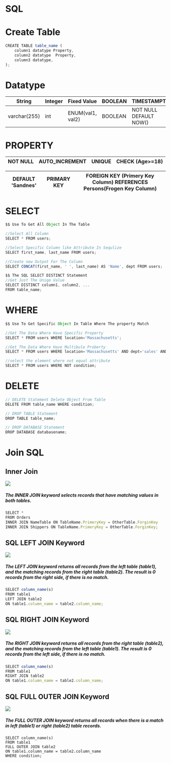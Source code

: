 # SQL

# Create Table 
```javascript
CREATE TABLE table_name (
    column1 datatype Property,
    column2 datatype  Property,
    column3 datatype,
);
```
# Datatype 
|        String       |       Integer      |    Fixed Value    |   BOOLEAN    |             TIMESTAMPTZ              |
| ------------------- | ------------------ | ------------------| -------------| -------------------------------------|
|     varchar(255)    |        int         |  ENUM(val1, val2) |   BOOLEAN    |       NOT NULL DEFAULT NOW()         |

# PROPERTY 

|      NOT NULL           |       AUTO_INCREMENT      |          UNIQUE     |                CHECK (Age>=18)                    |
| ----------------------  | ------------------------- | --------------------| --------------------------------------------------|

|    DEFAULT 'Sandnes'    |        PRIMARY KEY        |  FOREIGN KEY (Primery Key Column) REFERENCES Persons(Frogen Key Column) |   
|-------------------------|---------------------------|-------------------------------------------------------------------------|




# SELECT
```javascript
$$ Use To Get All Object In The Table 

//Select All Column 
SELECT * FROM users;

//Select Specific Column like Attribute In Sequlize
SELECT first_name, last_name FROM users;

//Create new Outpot For The Column
SELECT CONCAT(first_name, ' ', last_name) AS 'Name', dept FROM users;

$$ The SQL SELECT DISTINCT Statement
//Get Just The Uniqe Value
SELECT DISTINCT column1, column2, ...
FROM table_name;


```

# WHERE
```javascript
$$ Use To Get Specific Object In Table Where The property Match 

//Get The Data Where Have Specific Property
SELECT * FROM users WHERE location='Massachusetts';

//Get The Data Where Have Multibule Proberty
SELECT * FROM users WHERE location='Massachusetts' AND dept='sales' AND dept='sales' AND dept='sales';

//select the element where not equal attribute
SELECT * FROM users WHERE NOT condition;

```

# DELETE

```javascript
// DELETE Statement Delete Object From Table
DELETE FROM table_name WHERE condition;

// DROP TABLE Statement
DROP TABLE table_name;

// DROP DATABASE Statement
DROP DATABASE databasename;

```


# Join SQL

## Inner Join 
![](https://mulham.github.io/assets/sql_inner-join.gif)

##### The INNER JOIN keyword selects records that have matching values in both tables. 
```javascript
SELECT *
FROM Orders
INNER JOIN NameTable ON TableName.PrimeryKey = OtherTable.ForginKey
INNER JOIN Shippers ON TableName.PrimeryKey = OtherTable.ForginKey;
```

## SQL LEFT JOIN Keyword
![](https://mulham.github.io/assets/sql_left-join.gif)
##### The LEFT JOIN keyword returns all records from the left table (table1), and the matching records from the right table (table2). The result is 0 records from the right side, if there is no match.


```javascript
SELECT column_name(s)
FROM table1
LEFT JOIN table2
ON table1.column_name = table2.column_name;

```

## SQL RIGHT JOIN Keyword
![](https://mulham.github.io/assets/sql_rightjoin.gif)
##### The RIGHT JOIN keyword returns all records from the right table (table2), and the matching records from the left table (table1). The result is 0 records from the left side, if there is no match.

```javascript
SELECT column_name(s)
FROM table1
RIGHT JOIN table2
ON table1.column_name = table2.column_name;

```

## SQL FULL OUTER JOIN Keyword
![](https://mulham.github.io/assets/sql_full-join.gif)
##### The FULL OUTER JOIN keyword returns all records when there is a match in left (table1) or right (table2) table records.

```jaavsript
SELECT column_name(s)
FROM table1
FULL OUTER JOIN table2
ON table1.column_name = table2.column_name
WHERE condition;

```
